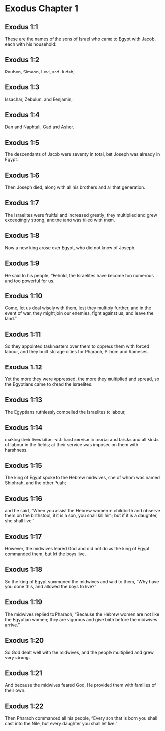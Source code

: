 # Exodus Chapter 1

## Exodus 1:1
These are the names of the sons of Israel who came to Egypt with Jacob, each with his household:

## Exodus 1:2
Reuben, Simeon, Levi, and Judah;

## Exodus 1:3
Issachar, Zebulun, and Benjamin;

## Exodus 1:4
Dan and Naphtali, Gad and Asher.

## Exodus 1:5
The descendants of Jacob were seventy in total, but Joseph was already in Egypt.

## Exodus 1:6
Then Joseph died, along with all his brothers and all that generation.

## Exodus 1:7
The Israelites were fruitful and increased greatly; they multiplied and grew exceedingly strong, and the land was filled with them.

## Exodus 1:8
Now a new king arose over Egypt, who did not know of Joseph.

## Exodus 1:9
He said to his people, “Behold, the Israelites have become too numerous and too powerful for us.

## Exodus 1:10
Come, let us deal wisely with them, lest they multiply further, and in the event of war, they might join our enemies, fight against us, and leave the land.”

## Exodus 1:11
So they appointed taskmasters over them to oppress them with forced labour, and they built storage cities for Pharaoh, Pithom and Rameses.

## Exodus 1:12
Yet the more they were oppressed, the more they multiplied and spread, so the Egyptians came to dread the Israelites.

## Exodus 1:13
The Egyptians ruthlessly compelled the Israelites to labour,

## Exodus 1:14
making their lives bitter with hard service in mortar and bricks and all kinds of labour in the fields; all their service was imposed on them with harshness.

## Exodus 1:15
The king of Egypt spoke to the Hebrew midwives, one of whom was named Shiphrah, and the other Puah;

## Exodus 1:16
and he said, “When you assist the Hebrew women in childbirth and observe them on the birthstool, if it is a son, you shall kill him; but if it is a daughter, she shall live.”

## Exodus 1:17
However, the midwives feared God and did not do as the king of Egypt commanded them, but let the boys live.

## Exodus 1:18
So the king of Egypt summoned the midwives and said to them, “Why have you done this, and allowed the boys to live?”

## Exodus 1:19
The midwives replied to Pharaoh, “Because the Hebrew women are not like the Egyptian women; they are vigorous and give birth before the midwives arrive.”

## Exodus 1:20
So God dealt well with the midwives, and the people multiplied and grew very strong.

## Exodus 1:21
And because the midwives feared God, He provided them with families of their own.

## Exodus 1:22
Then Pharaoh commanded all his people, “Every son that is born you shall cast into the Nile, but every daughter you shall let live.”
